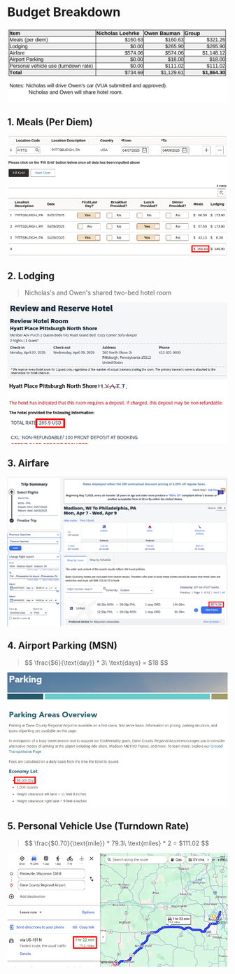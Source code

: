 # Budget Breakdown

![](budget.png)

## 1. Meals (Per Diem)

![](per_diem_calculation.png)

## 2. Lodging

> Nicholas's and Owen's shared two-bed hotel room

![](hotel_details.png)
![](hotel_price.png)

## 3. Airfare

![](airfare.png)

## 4. Airport Parking (MSN)

> $$ \frac{$6}{\text{day}} * 3\ \text{days} = $18 $$

![](airport_parking.png)

## 5. Personal Vehicle Use (Turndown Rate)

> $$ \frac{$0.70}{\text{mile}} * 79.3\ \text{miles} * 2 = $111.02 $$

![](route.png)
